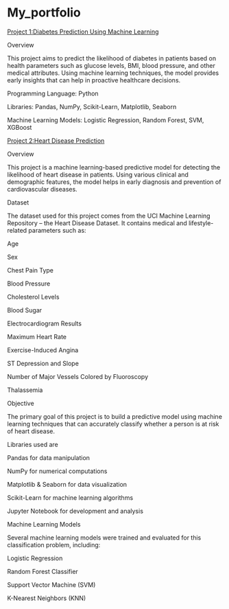 # My_portfolio


[Project 1:Diabetes Prediction Using Machine Learning](https://github.com/woleade/My_portfolio-.git)

Overview

This project aims to predict the likelihood of diabetes in patients based on health parameters such as glucose levels, BMI, blood pressure, and other medical attributes. Using machine learning techniques, the model provides early insights that can help in proactive healthcare decisions.

Programming Language: Python

Libraries: Pandas, NumPy, Scikit-Learn, Matplotlib, Seaborn

Machine Learning Models: Logistic Regression, Random Forest, SVM, XGBoost





[Project 2:Heart Disease Prediction](https://github.com/woleade/My_portfolio-.git)

Overview

This project is a machine learning-based predictive model for detecting the likelihood of heart disease in patients. Using various clinical and demographic features, the model helps in early diagnosis and prevention of cardiovascular diseases.

Dataset

The dataset used for this project comes from the UCI Machine Learning Repository – the Heart Disease Dataset. It contains medical and lifestyle-related parameters such as:

Age

Sex

Chest Pain Type

Blood Pressure

Cholesterol Levels

Blood Sugar

Electrocardiogram Results

Maximum Heart Rate

Exercise-Induced Angina

ST Depression and Slope

Number of Major Vessels Colored by Fluoroscopy

Thalassemia


Objective

The primary goal of this project is to build a predictive model using machine learning techniques that can accurately classify whether a person is at risk of heart disease.

Libraries used are

Pandas for data manipulation

NumPy for numerical computations

Matplotlib & Seaborn for data visualization

Scikit-Learn for machine learning algorithms

Jupyter Notebook for development and analysis


Machine Learning Models

Several machine learning models were trained and evaluated for this classification problem, including:

Logistic Regression

Random Forest Classifier

Support Vector Machine (SVM)

K-Nearest Neighbors (KNN)
